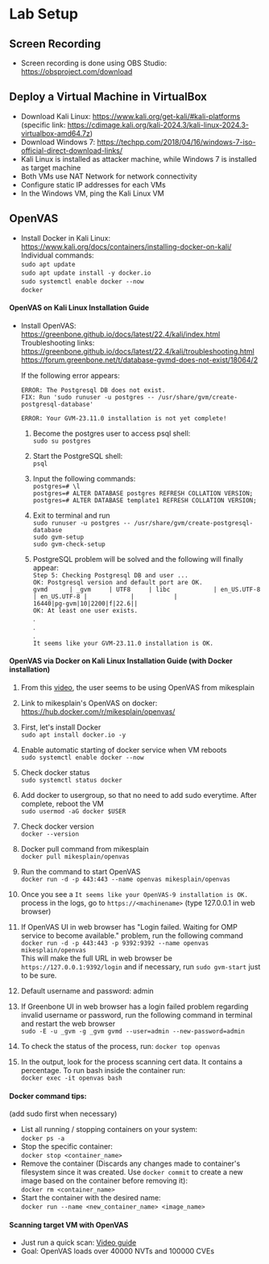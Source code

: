 # Lab Setup

## Screen Recording
- Screen recording is done using OBS Studio: https://obsproject.com/download

## Deploy a Virtual Machine in VirtualBox
- Download Kali Linux: https://www.kali.org/get-kali/#kali-platforms (specific link: https://cdimage.kali.org/kali-2024.3/kali-linux-2024.3-virtualbox-amd64.7z)
- Download Windows 7: https://techpp.com/2018/04/16/windows-7-iso-official-direct-download-links/ 
- Kali Linux is installed as attacker machine, while Windows 7 is installed as target machine
- Both VMs use NAT Network for network connectivity
- Configure static IP addresses for each VMs
- In the Windows VM, ping the Kali Linux VM

## OpenVAS
- Install Docker in Kali Linux: https://www.kali.org/docs/containers/installing-docker-on-kali/<br/>
  Individual commands:<br/>
    `sudo apt update`<br/>
    `sudo apt update install -y docker.io`<br/>
    `sudo systemctl enable docker --now`<br/>
    `docker`

#### OpenVAS on Kali Linux Installation Guide
- Install OpenVAS: https://greenbone.github.io/docs/latest/22.4/kali/index.html <br/>
  Troubleshooting links:<br/>
    https://greenbone.github.io/docs/latest/22.4/kali/troubleshooting.html<br/>
    https://forum.greenbone.net/t/database-gvmd-does-not-exist/18064/2<br/>
  
  If the following error appears:<br/>

  `ERROR: The Postgresql DB does not exist.`<br/>
        `FIX: Run 'sudo runuser -u postgres -- /usr/share/gvm/create-postgresql-database'`<br/>

  `ERROR: Your GVM-23.11.0 installation is not yet complete!`<br/>
  
  1. Become the postgres user to access psql shell:<br/>
     `sudo su postgres`<br/>

  2. Start the PostgreSQL shell:<br/>
     `psql`<br/>

  3. Input the following commands:<br/>
     `postgres=# \l`<br/>
     `postgres=# ALTER DATABASE postgres REFRESH COLLATION VERSION;`<br/>
     `postgres=# ALTER DATABASE template1 REFRESH COLLATION VERSION;`<br/>

  4. Exit to terminal and run<br/>
     `sudo runuser -u postgres -- /usr/share/gvm/create-postgresql-database`<br/>
     `sudo gvm-setup`<br/>
     `sudo gvm-check-setup`<br/>

  5. PostgreSQL problem will be solved and the following will finally appear:<br/>
     `Step 5: Checking Postgresql DB and user ... `<br/>
          `OK: Postgresql version and default port are OK.`<br/>
   `gvmd      | _gvm     | UTF8     | libc            | en_US.UTF-8 | en_US.UTF-8 |            |           | `<br/>
   `16440|pg-gvm|10|2200|f|22.6||`<br/>
          `OK: At least one user exists.`<br/>
     .<br/>
     .<br/>
     .<br/>
     `It seems like your GVM-23.11.0 installation is OK.`<br/>

#### OpenVAS via Docker on Kali Linux Installation Guide (with Docker installation)
  1. From this [video](https://www.youtube.com/watch?v=jZZhkrY0nOE), the user seems to be using OpenVAS from mikesplain <br/>

  2. Link to mikesplain's OpenVAS on docker: https://hub.docker.com/r/mikesplain/openvas/ <br/>

  3. First, let's install Docker <br/>
  `sudo apt install docker.io -y`
    
  4. Enable automatic starting of docker service when VM reboots <br/>
  `sudo systemctl enable docker --now`

  5. Check docker status <br/>
  `sudo systemctl status docker`

  6. Add docker to usergroup, so that no need to add sudo everytime. After complete, reboot the VM <br/>
  `sudo usermod -aG docker $USER`

  7. Check docker version <br/>
  `docker --version`
  
  8. Docker pull command from mikesplain <br/>
  `docker pull mikesplain/openvas` <br/>

  9. Run the command to start OpenVAS <br/>
  `docker run -d -p 443:443 --name openvas mikesplain/openvas`

  10. Once you see a `It seems like your OpenVAS-9 installation is OK.` process in the logs, go to `https://<machinename>` (type 127.0.0.1 in web browser) <br/>

  11. If OpenVAS UI in web browser has "Login failed. Waiting for OMP service to become available." problem, run the following command <br/>
  `docker run -d -p 443:443 -p 9392:9392 --name openvas mikesplain/openvas` <br/>
      This will make the full URL in web browser be `https://127.0.0.1:9392/login` and if necessary, run `sudo gvm-start` just to be sure.
  
  11. Default username and password: admin

  12. If Greenbone UI in web browser has a login failed problem regarding invalid username or password, run the following command in terminal and restart the web browser <br/>
  `sudo -E -u _gvm -g _gvm gvmd --user=admin --new-password=admin`
  
  13. To check the status of the process, run: `docker top openvas`
  
  14. In the output, look for the process scanning cert data. It contains a percentage. To run bash inside the container run: <br/>
  `docker exec -it openvas bash` <br/>

#### Docker command tips:
(add sudo first when necessary)
- List all running / stopping containers on your system: <br/>
  `docker ps -a` <br/>
- Stop the specific container: <br/>
  `docker stop <container_name>` <br/>
- Remove the container (Discards any changes made to container's filesystem since it was created. Use `docker commit` to create a new image based on the container before removing it): <br/>
  `docker rm <container_name>` <br/>
- Start the container with the desired name: <br/>
  `docker run --name <new_container_name> <image_name>` <br/>

#### Scanning target VM with OpenVAS
- Just run a quick scan: [Video guide](https://www.youtube.com/watch?v=MH4vVhHPm4s) <br/>
- Goal: OpenVAS loads over 40000 NVTs and 100000 CVEs





  
  
